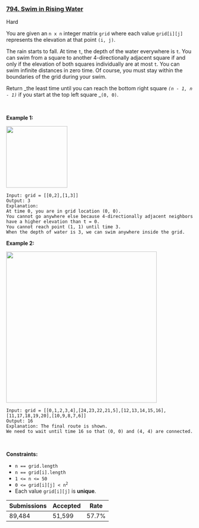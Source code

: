 ### [794. Swim in Rising Water](https://leetcode.com/problems/swim-in-rising-water/)

Hard

You are given an `` n x n `` integer matrix `` grid `` where each value `` grid[i][j] `` represents the elevation at that point `` (i, j) ``.

The rain starts to fall. At time `` t ``, the depth of the water everywhere is `` t ``. You can swim from a square to another 4-directionally adjacent square if and only if the elevation of both squares individually are at most `` t ``. You can swim infinite distances in zero time. Of course, you must stay within the boundaries of the grid during your swim.

Return _the least time until you can reach the bottom right square _`` (n - 1, n - 1) ``_ if you start at the top left square _`` (0, 0) ``.

 

__Example 1:__

<img alt="" src="https://assets.leetcode.com/uploads/2021/06/29/swim1-grid.jpg" style="width: 164px; height: 165px;"/>

```
Input: grid = [[0,2],[1,3]]
Output: 3
Explanation:
At time 0, you are in grid location (0, 0).
You cannot go anywhere else because 4-directionally adjacent neighbors have a higher elevation than t = 0.
You cannot reach point (1, 1) until time 3.
When the depth of water is 3, we can swim anywhere inside the grid.
```

__Example 2:__

<img alt="" src="https://assets.leetcode.com/uploads/2021/06/29/swim2-grid-1.jpg" style="width: 404px; height: 405px;"/>

```
Input: grid = [[0,1,2,3,4],[24,23,22,21,5],[12,13,14,15,16],[11,17,18,19,20],[10,9,8,7,6]]
Output: 16
Explanation: The final route is shown.
We need to wait until time 16 so that (0, 0) and (4, 4) are connected.
```

 

__Constraints:__

*   `` n == grid.length ``
*   `` n == grid[i].length ``
*   `` 1 <= n <= 50 ``
*   <code>0 <= grid[i][j] < n<sup>2</sup></code>
*   Each value `` grid[i][j] `` is __unique__.

| Submissions    | Accepted     | Rate   |
| -------------- | ------------ | ------ |
| 89,484 | 51,599 | 57.7% |
